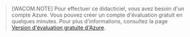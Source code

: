 <properties  pageTitle="" title="" description="" documentationCenter="" services="" solutions="" authors="" writer="kathydav" editor="tysonn" manager="jeffreyg" />

> [WACOM.NOTE] 
> Pour effectuer ce didacticiel, vous avez besoin d'un compte Azure. Vous pouvez créer un compte d'évaluation gratuit en quelques minutes. Pour plus d'informations, consultez la page [Version d'évaluation gratuite d'Azure][1].



[1]: http://www.windowsazure.com/fr-fr/pricing/free-trial